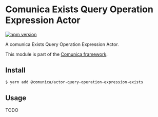 # Comunica Exists Query Operation Expression Actor

[![npm version](https://badge.fury.io/js/%40comunica%2Factor-query-operation-expression-exists.svg)](https://www.npmjs.com/package/@comunica/actor-query-operation-expression-exists)

A comunica Exists Query Operation Expression Actor.

This module is part of the [Comunica framework](https://github.com/comunica/comunica).

## Install

```bash
$ yarn add @comunica/actor-query-operation-expression-exists
```

## Usage

TODO
